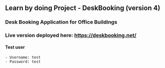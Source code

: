 ## Learn by doing Project - DeskBooking (version 4)

### Desk Booking Application for Office Buildings

### Live version deployed here: https://deskbooking.net/
  #### Test user
    - Username: test
    - Password: test
